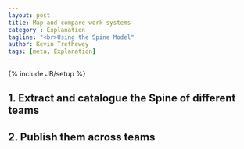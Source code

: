 ```yaml
---
layout: post
title: Map and compare work systems
category : Explanation
tagline: "<br>Using the Spine Model"
author: Kevin Trethewey
tags: [meta, Explanation]
---
```

{% include JB/setup %}

## 1. Extract and catalogue the Spine of different teams

## 2. Publish them across teams